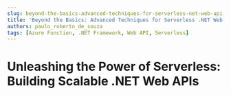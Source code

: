 ```yaml
---
slug: beyond-the-basics-advanced-techniques-for-serverless-net-web-api-development
title: 'Beyond the Basics: Advanced Techniques for Serverless .NET Web API Development'
authors: paulo_roberto_de_souza
tags: [Azure Function, .NET Framework, Web API, Serverless]
---
```


# Unleashing the Power of Serverless: Building Scalable .NET Web APIs